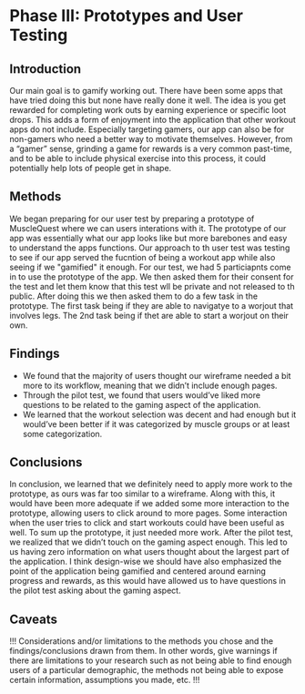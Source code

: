# Phase III: Prototypes and User Testing

## Introduction

Our main goal is to gamify working out. There have been some apps that have tried doing this but none have really done it well. The idea is you get rewarded for completing work outs by earning experience or specific loot drops. This adds a form of enjoyment into the application that other workout apps do not include. Especially targeting gamers, our app can also be for non-gamers who need a better way to motivate themselves. However, from a “gamer” sense, grinding a game for rewards is a very common past-time, and to be able to include physical exercise into this process, it could potentially help lots of people get in shape.

## Methods

We began preparing for our user test by preparing a prototype of MuscleQuest where we can users interations with it. The prototype of our app was essentially what our app looks like but more barebones and easy to understand the apps functions. Our approach to th user test was testing to see if our app served the fucntion of being a workout app while also seeing if we "gamified" it enough. For our test, we had 5 particiapnts come in to use the prototype of the app. We then asked them for their consent for the test and let them know that this test wll be private and not released to th public. After doing this we then asked them to do a few task in the prototype. The first task being if they are able to navigatye to a worjout that involves legs. The 2nd task being if thet are able to start a worjout on their own. 

## Findings

* We found that the majority of users thought our wireframe needed a bit more to its workflow, meaning that we didn’t include enough pages.
* Through the pilot test, we found that users would’ve liked more questions to be related to the gaming aspect of the application. 
* We learned that the workout selection was decent and had enough but it would’ve been better if it was categorized by muscle groups or at least some categorization.

## Conclusions

  In conclusion, we learned that we definitely need to apply more work to the prototype, as ours was far too similar to a wireframe. Along with this, it would have been more adequate if we added some more interaction to the prototype, allowing users to click around to more pages. Some interaction when the user tries to click and start workouts could have been useful as well. To sum up the prototype, it just needed more work.
  After the pilot test, we realized that we didn’t touch on the gaming aspect enough. This led to us having zero information on what users thought about the largest part of the application. I think design-wise we should have also emphasized the point of the application being gamified and centered around earning progress and rewards, as this would have allowed us to have questions in the pilot test asking about the gaming aspect.


## Caveats

!!! Considerations and/or limitations to the methods you chose and the findings/conclusions drawn from them. In other words, give warnings if there are limitations to your research such as not being able to find enough users of a particular demographic, the methods not being able to expose certain information, assumptions you made, etc. !!!
